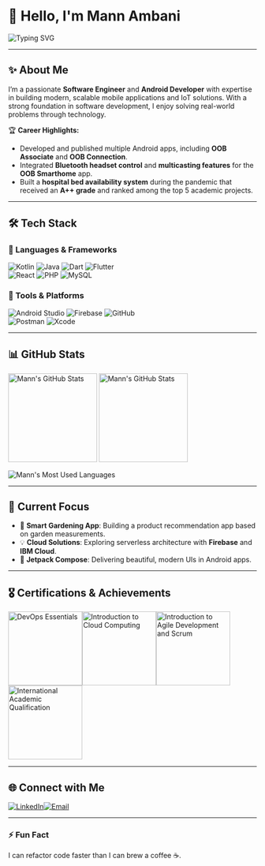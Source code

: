 # 👋 Hello, I'm Mann Ambani  

<div style="display: flex; flex-wrap: wrap;">
  <img src="https://readme-typing-svg.demolab.com?font=Fira+Code&weight=500&size=24&pause=1000&color=2DB4D9&center=true&vCenter=true&width=1500&lines=Android+Developer+%7C+Software+Engineer+%7C+IoT+Enthusiast+%7C+Tech+Explorer" alt="Typing SVG" />
</div>

---

## ✨ About Me  

I’m a passionate **Software Engineer** and **Android Developer** with expertise in building modern, scalable mobile applications and IoT solutions. With a strong foundation in software development, I enjoy solving real-world problems through technology.  

🏆 **Career Highlights:**  
- Developed and published multiple Android apps, including **OOB Associate** and **OOB Connection**.  
- Integrated **Bluetooth headset control** and **multicasting features** for the **OOB Smarthome** app.  
- Built a **hospital bed availability system** during the pandemic that received an **A++ grade** and ranked among the top 5 academic projects.  

---

## 🛠️ Tech Stack  

### 🚀 Languages & Frameworks  
![Kotlin](https://img.shields.io/badge/Kotlin-7F52FF?style=for-the-badge&logo=kotlin&logoColor=white)
![Java](https://img.shields.io/badge/Java-007396?style=for-the-badge&logo=java&logoColor=white)
![Dart](https://img.shields.io/badge/Dart-0175C2?style=for-the-badge&logo=dart&logoColor=white)
![Flutter](https://img.shields.io/badge/Flutter-02569B?style=for-the-badge&logo=flutter&logoColor=white)  
![React](https://img.shields.io/badge/React-20232A?style=for-the-badge&logo=react&logoColor=61DAFB)
![PHP](https://img.shields.io/badge/PHP-777BB4?style=for-the-badge&logo=php&logoColor=white)
![MySQL](https://img.shields.io/badge/MySQL-4479A1?style=for-the-badge&logo=mysql&logoColor=white)  

### 🧰 Tools & Platforms  
![Android Studio](https://img.shields.io/badge/Android%20Studio-3DDC84?style=for-the-badge&logo=android-studio&logoColor=white)
![Firebase](https://img.shields.io/badge/Firebase-FFCA28?style=for-the-badge&logo=firebase&logoColor=black)
![GitHub](https://img.shields.io/badge/GitHub-181717?style=for-the-badge&logo=github&logoColor=white)  
![Postman](https://img.shields.io/badge/Postman-FF6C37?style=for-the-badge&logo=postman&logoColor=white)
![Xcode](https://img.shields.io/badge/Xcode-1575F9?style=for-the-badge&logo=xcode&logoColor=white)

---

## 📊 GitHub Stats  

<p align="left">
  <img src="https://github-readme-stats.vercel.app/api?username=mannambani&show_icons=true&theme=tokyonight" alt="Mann's GitHub Stats" height="180px" />
   <img src="https://github-readme-stats.vercel.app/api?username=mannambani1&show_icons=true&theme=tokyonight" alt="Mann's GitHub Stats" height="180px" />
</p>

<p align="left">
  <img src="https://github-readme-stats.vercel.app/api/top-langs/?username=mannambani&layout=compact&theme=tokyonight" alt="Mann's Most Used Languages" />
</p>

---

## 🌱 Current Focus  

- 🌿 **Smart Gardening App**: Building a product recommendation app based on garden measurements.  
- 💡 **Cloud Solutions**: Exploring serverless architecture with **Firebase** and **IBM Cloud**.  
- 📱 **Jetpack Compose**: Delivering beautiful, modern UIs in Android apps.  

---

## 🎖️ Certifications & Achievements

<div style="display: flex; flex-wrap: wrap;">
    <a href="https://www.credly.com/badges/b72985b8-5381-4579-b00c-f15cdabd20a2/public_url" target="_blank">
    <img src="https://images.credly.com/size/680x680/images/48847c2a-7b9a-4044-b13d-bb175649904b/image.png" alt="DevOps Essentials" width="150" />
  </a>
  
  <a href="https://www.credly.com/badges/af427e6e-01bc-4325-b968-07ac6292e3ac/public_url" target="_blank">
    <img src="https://images.credly.com/size/680x680/images/a9d0fe89-a11c-4266-8940-9eca7762b294/image.png" alt="Introduction to Cloud Computing" width="150" />
  </a>

  <a href="https://www.credly.com/badges/d2ae3bbf-4d74-41e8-9b1c-62f4938714b5/public_url" target="_blank">
    <img src="https://images.credly.com/size/680x680/images/61733424-430b-4496-bd3c-cb0c7b9dcd67/image.png" alt="Introduction to Agile Development and Scrum" width="150" />
  </a>
  
  <a href="https://www.credly.com/badges/35def913-782c-426d-be34-575622d08411/public_url" target="_blank">
    <img src="https://images.credly.com/images/28243fa9-71f4-4b55-9fb3-eab99e1dff95/image.png" alt="International Academic Qualification" width="150" />
  </a>

  
</div>

---

## 🌐 Connect with Me  

<div style="display: flex; flex-wrap: wrap;">
  <a href="https://www.linkedin.com/in/mannambani">
    <img src="https://img.shields.io/badge/LinkedIn-0A66C2?style=for-the-badge&logo=linkedin&logoColor=white" alt="LinkedIn">
  </a>
  <a href="mailto:mann.ambani@gmail.com">
    <img src="https://img.shields.io/badge/Email-D14836?style=for-the-badge&logo=gmail&logoColor=white" alt="Email">
  </a>
</div>

---

### ⚡ Fun Fact  
I can refactor code faster than I can brew a coffee ☕.  

